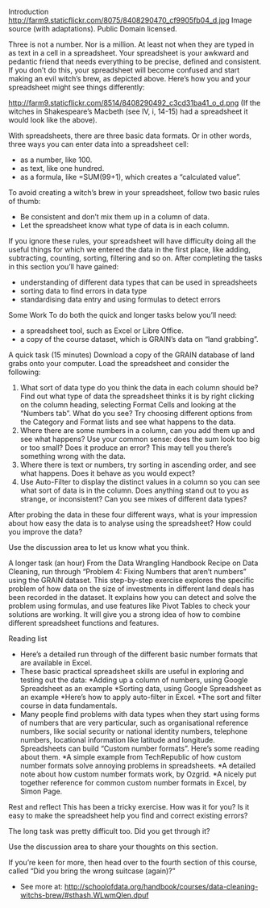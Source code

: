 Introduction
http://farm9.staticflickr.com/8075/8408290470_cf9905fb04_d.jpg
Image source (with adaptations). Public Domain licensed.

Three is not a number. Nor is a million. At least not when they are typed in as text in a cell in a spreadsheet. Your spreadsheet is your awkward and pedantic friend that needs everything to be precise, defined and consistent. If you don’t do this, your spreadsheet will become confused and start making an evil witch’s brew, as depicted above. Here’s how you and your spreadsheet might see things differently:

http://farm9.staticflickr.com/8514/8408290492_c3cd31ba41_o_d.png
(If the witches in Shakespeare’s Macbeth (see IV, i, 14-15) had a spreadsheet it would look like the above).

With spreadsheets, there are three basic data formats. Or in other words, three ways you can enter data into a spreadsheet cell:

- as a number, like 100.
- as text, like one hundred.
- as a formula, like =SUM(99+1), which creates a “calculated value”.

To avoid creating a witch’s brew in your spreadsheet, follow two basic rules of thumb:

- Be consistent and don’t mix them up in a column of data.
- Let the spreadsheet know what type of data is in each column.

If you ignore these rules, your spreadsheet will have difficulty doing all the useful things for which we entered the data in the first place, like adding, subtracting, counting, sorting, filtering and so on. After completing the tasks in this section you’ll have gained:

- understanding of different data types that can be used in spreadsheets
- sorting data to find errors in data type
- standardising data entry and using formulas to detect errors

Some Work
To do both the quick and longer tasks below you’ll need:

- a spreadsheet tool, such as Excel or Libre Office.
- a copy of the course dataset, which is GRAIN’s data on “land grabbing”.

A quick task (15 minutes)
Download a copy of the GRAIN database of land grabs onto your computer. Load the spreadsheet and consider the following:

1. What sort of data type do you think the data in each column should be? Find out what type of data the spreadsheet thinks it is by right clicking on the column heading, selecting Format Cells and looking at the “Numbers tab”. What do you see? Try choosing different options from the Category and Format lists and see what happens to the data.
2. Where there are some numbers in a column, can you add them up and see what happens? Use your common sense: does the sum look too big or too small? Does it produce an error? This may tell you there’s something wrong with the data.
3. Where there is text or numbers, try sorting in ascending order, and see what happens. Does it behave as you would expect?
4. Use Auto-Filter to display the distinct values in a column so you can see what sort of data is in the column. Does anything stand out to you as strange, or inconsistent? Can you see mixes of different data types?

After probing the data in these four different ways, what is your impression about how easy the data is to analyse using the spreadsheet? How could you improve the data?

Use the discussion area to let us know what you think.

A longer task (an hour)
From the Data Wrangling Handbook Recipe on Data Cleaning, run through “Problem 4: Fixing Numbers that aren’t numbers” using the GRAIN dataset. This step-by-step exercise explores the specific problem of how data on the size of investments in different land deals has been recorded in the dataset. It explains how you can detect and solve the problem using formulas, and use features like Pivot Tables to check your solutions are working. It will give you a strong idea of how to combine different spreadsheet functions and features.

Reading list
- Here’s a detailed run through of the different basic number formats that are available in Excel.
- These basic practical spreadsheet skills are useful in exploring and testing out the data:
*Adding up a column of numbers, using Google Spreadsheet as an example
*Sorting data, using Google Spreadsheet as an example
*Here’s how to apply auto-filter in Excel.
*The sort and filter course in data fundamentals.
- Many people find problems with data types when they start using forms of numbers that are very particular, such as organisational reference numbers, like social security or national identity numbers, telephone numbers, locational information like latitude and longitude. Spreadsheets can build “Custom number formats”. Here’s some reading about them.
*A simple example from TechRepublic of how custom number formats solve annoying problems in spreadsheets.
*A detailed note about how custom number formats work, by Ozgrid.
*A nicely put together reference for common custom number formats in Excel, by Simon Page.

Rest and reflect
This has been a tricky exercise. How was it for you? Is it easy to make the spreadsheet help you find and correct existing errors?

The long task was pretty difficult too. Did you get through it?

Use the discussion area to share your thoughts on this section.

If you’re keen for more, then head over to the fourth section of this course, called “Did you bring the wrong suitcase (again)?”

- See more at: http://schoolofdata.org/handbook/courses/data-cleaning-witchs-brew/#sthash.WLwmQlen.dpuf
